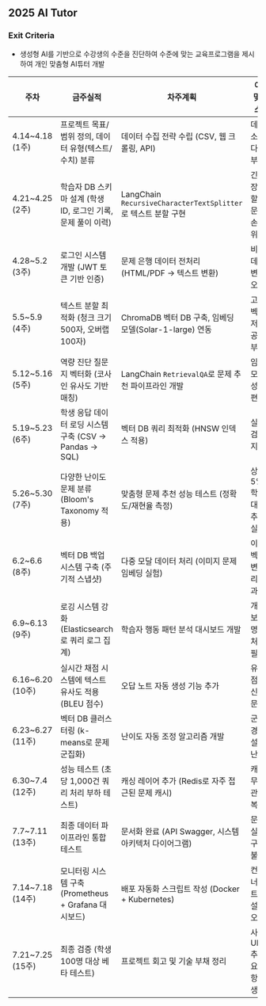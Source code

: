 ## 2025 AI Tutor
### Exit Criteria 
  - 생성형 AI를 기반으로 수강생의 수준을 진단하여 수준에 맞는 교육프로그램을 제시하여 개인 맞춤형 AI튜터 개발

| 주차            | 금주실적                                                         | 차주계획                                                      | 이슈 및 리스크                        |
|-----------------|-------------------------------------------------------------------|----------------------------------------------------------------|---------------------------------------|
| 4.14~4.18 (1주) | 프로젝트 목표/범위 정의, 데이터 유형(텍스트/수치) 분류             | 데이터 수집 전략 수립 (CSV, 웹 크롤링, API)                   | 데이터 소스 다양성 부족               |
| 4.21~4.25 (2주) | 학습자 DB 스키마 설계 (학생 ID, 로그인 기록, 문제 풀이 이력)       | LangChain `RecursiveCharacterTextSplitter`로 텍스트 분할 구현  | 긴 문장 분할 시 문맥 손실 위험         |
| 4.28~5.2 (3주)  | 로그인 시스템 개발 (JWT 토큰 기반 인증)                           | 문제 은행 데이터 전처리 (HTML/PDF → 텍스트 변환)               | 비정형 데이터 변환 오류                |
| 5.5~5.9 (4주)   | 텍스트 분할 최적화 (청크 크기 500자, 오버랩 100자)                 | ChromaDB 벡터 DB 구축, 임베딩 모델(Solar-1-large) 연동          | 고차원 벡터 저장 공간 부족              |
| 5.12~5.16 (5주) | 역량 진단 질문지 벡터화 (코사인 유사도 기반 매칭)                  | LangChain `RetrievalQA`로 문제 추천 파이프라인 개발            | 임베딩 모델 성능 편차                  |
| 5.19~5.23 (6주) | 학생 응답 데이터 로딩 시스템 구축 (CSV → Pandas → SQL)            | 벡터 DB 쿼리 최적화 (HNSW 인덱스 적용)                         | 실시간 검색 지연                       |
| 5.26~5.30 (7주) | 다양한 난이도 문제 분류 (Bloom's Taxonomy 적용)                   | 맞춤형 문제 추천 성능 테스트 (정확도/재현율 측정)              | 상위 5% 학생 대상 추천 실패             |
| 6.2~6.6 (8주)   | 벡터 DB 백업 시스템 구축 (주기적 스냅샷)                          | 다중 모달 데이터 처리 (이미지 문제 임베딩 실험)                | 이미지 벡터 변환 리소스 과부하          |
| 6.9~6.13 (9주)  | 로깅 시스템 강화 (Elasticsearch로 쿼리 로그 집계)                 | 학습자 행동 패턴 분석 대시보드 개발                           | 개인정보 익명화 처리 필요               |
| 6.16~6.20 (10주)| 실시간 채점 시스템에 텍스트 유사도 적용 (BLEU 점수)                | 오답 노트 자동 생성 기능 추가                                 | 유사도 점수 신뢰성 문제                 |
| 6.23~6.27 (11주)| 벡터 DB 클러스터링 (k-means로 문제 군집화)                        | 난이도 자동 조정 알고리즘 개발                                | 군집 경계값 설정 난제                   |
| 6.30~7.4 (12주) | 성능 테스트 (초당 1,000건 쿼리 처리 부하 테스트)                  | 캐싱 레이어 추가 (Redis로 자주 접근된 문제 캐시)               | 캐시 무효화 관리 복잡성                 |
| 7.7~7.11 (13주) | 최종 데이터 파이프라인 통합 테스트                                | 문서화 완료 (API Swagger, 시스템 아키텍처 다이어그램)          | 문서-실제 구현 불일치                   |
| 7.14~7.18 (14주)| 모니터링 시스템 구축 (Prometheus + Grafana 대시보드)              | 배포 자동화 스크립트 작성 (Docker + Kubernetes)                | 컨테이너 네트워크 설정 오류             |
| 7.21~7.25 (15주)| 최종 검증 (학생 100명 대상 베타 테스트)                           | 프로젝트 회고 및 기술 부채 정리                                | 사용자 UI/UX 추가 요구사항 발생         |
